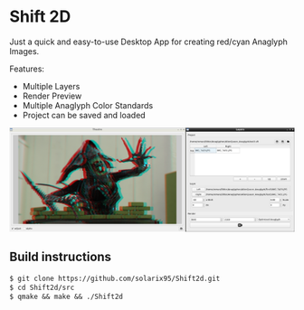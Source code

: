 Shift 2D
==========================
Just a quick and easy-to-use Desktop App for creating red/cyan Anaglyph Images.

Features:
- Multiple Layers
- Render Preview
- Multiple Anaglyph Color Standards
- Project can be saved and loaded

![Shift2d](screenshots/overview.png)

Build instructions
---------------------------------
```
$ git clone https://github.com/solarix95/Shift2d.git
$ cd Shift2d/src
$ qmake && make && ./Shift2d
```

